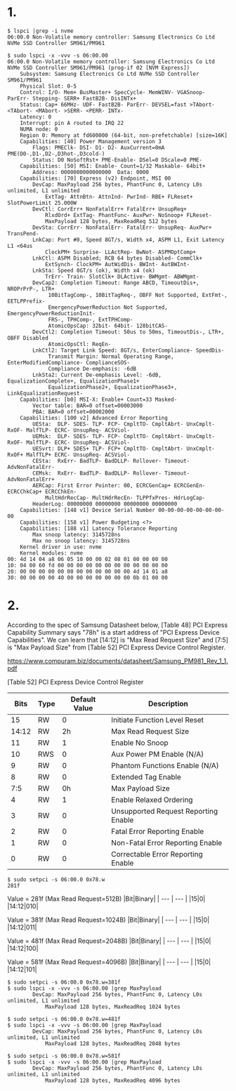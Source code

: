 # 1. 
```
$ lspci |grep -i nvme
06:00.0 Non-Volatile memory controller: Samsung Electronics Co Ltd NVMe SSD Controller SM961/PM961

$ sudo lspci -x -vvv -s 06:00.00
06:00.0 Non-Volatile memory controller: Samsung Electronics Co Ltd NVMe SSD Controller SM961/PM961 (prog-if 02 [NVM Express])
	Subsystem: Samsung Electronics Co Ltd NVMe SSD Controller SM961/PM961
	Physical Slot: 0-5
	Control: I/O- Mem+ BusMaster+ SpecCycle- MemWINV- VGASnoop- ParErr- Stepping- SERR+ FastB2B- DisINTx+
	Status: Cap+ 66MHz- UDF- FastB2B- ParErr- DEVSEL=fast >TAbort- <TAbort- <MAbort- >SERR- <PERR- INTx-
	Latency: 0
	Interrupt: pin A routed to IRQ 22
	NUMA node: 0
	Region 0: Memory at fd600000 (64-bit, non-prefetchable) [size=16K]
	Capabilities: [40] Power Management version 3
		Flags: PMEClk- DSI- D1- D2- AuxCurrent=0mA PME(D0-,D1-,D2-,D3hot-,D3cold-)
		Status: D0 NoSoftRst+ PME-Enable- DSel=0 DScale=0 PME-
	Capabilities: [50] MSI: Enable- Count=1/32 Maskable- 64bit+
		Address: 0000000000000000  Data: 0000
	Capabilities: [70] Express (v2) Endpoint, MSI 00
		DevCap:	MaxPayload 256 bytes, PhantFunc 0, Latency L0s unlimited, L1 unlimited
			ExtTag- AttnBtn- AttnInd- PwrInd- RBE+ FLReset+ SlotPowerLimit 25.000W
		DevCtl:	CorrErr+ NonFatalErr+ FatalErr+ UnsupReq+
			RlxdOrd+ ExtTag- PhantFunc- AuxPwr- NoSnoop+ FLReset-
			MaxPayload 128 bytes, MaxReadReq 512 bytes
		DevSta:	CorrErr- NonFatalErr- FatalErr- UnsupReq- AuxPwr+ TransPend-
		LnkCap:	Port #0, Speed 8GT/s, Width x4, ASPM L1, Exit Latency L1 <64us
			ClockPM+ Surprise- LLActRep- BwNot- ASPMOptComp+
		LnkCtl:	ASPM Disabled; RCB 64 bytes Disabled- CommClk+
			ExtSynch- ClockPM+ AutWidDis- BWInt- AutBWInt-
		LnkSta:	Speed 8GT/s (ok), Width x4 (ok)
			TrErr- Train- SlotClk+ DLActive- BWMgmt- ABWMgmt-
		DevCap2: Completion Timeout: Range ABCD, TimeoutDis+, NROPrPrP-, LTR+
			 10BitTagComp-, 10BitTagReq-, OBFF Not Supported, ExtFmt-, EETLPPrefix-
			 EmergencyPowerReduction Not Supported, EmergencyPowerReductionInit-
			 FRS-, TPHComp-, ExtTPHComp-
			 AtomicOpsCap: 32bit- 64bit- 128bitCAS-
		DevCtl2: Completion Timeout: 50us to 50ms, TimeoutDis-, LTR+, OBFF Disabled
			 AtomicOpsCtl: ReqEn-
		LnkCtl2: Target Link Speed: 8GT/s, EnterCompliance- SpeedDis-
			 Transmit Margin: Normal Operating Range, EnterModifiedCompliance- ComplianceSOS-
			 Compliance De-emphasis: -6dB
		LnkSta2: Current De-emphasis Level: -6dB, EqualizationComplete+, EqualizationPhase1+
			 EqualizationPhase2+, EqualizationPhase3+, LinkEqualizationRequest-
	Capabilities: [b0] MSI-X: Enable+ Count=33 Masked-
		Vector table: BAR=0 offset=00003000
		PBA: BAR=0 offset=00002000
	Capabilities: [100 v2] Advanced Error Reporting
		UESta:	DLP- SDES- TLP- FCP- CmpltTO- CmpltAbrt- UnxCmplt- RxOF- MalfTLP- ECRC- UnsupReq- ACSViol-
		UEMsk:	DLP- SDES- TLP- FCP- CmpltTO- CmpltAbrt- UnxCmplt- RxOF- MalfTLP- ECRC- UnsupReq- ACSViol-
		UESvrt:	DLP+ SDES+ TLP- FCP+ CmpltTO- CmpltAbrt- UnxCmplt- RxOF+ MalfTLP+ ECRC- UnsupReq- ACSViol-
		CESta:	RxErr- BadTLP- BadDLLP- Rollover- Timeout- AdvNonFatalErr-
		CEMsk:	RxErr- BadTLP- BadDLLP- Rollover- Timeout- AdvNonFatalErr+
		AERCap:	First Error Pointer: 00, ECRCGenCap+ ECRCGenEn- ECRCChkCap+ ECRCChkEn-
			MultHdrRecCap- MultHdrRecEn- TLPPfxPres- HdrLogCap-
		HeaderLog: 00000000 00000000 00000000 00000000
	Capabilities: [148 v1] Device Serial Number 00-00-00-00-00-00-00-00
	Capabilities: [158 v1] Power Budgeting <?>
	Capabilities: [188 v1] Latency Tolerance Reporting
		Max snoop latency: 3145728ns
		Max no snoop latency: 3145728ns
	Kernel driver in use: nvme
	Kernel modules: nvme
00: 4d 14 04 a8 06 05 10 00 00 02 08 01 00 00 00 00
10: 04 00 60 fd 00 00 00 00 00 00 00 00 00 00 00 00
20: 00 00 00 00 00 00 00 00 00 00 00 00 4d 14 01 a8
30: 00 00 00 00 40 00 00 00 00 00 00 00 0b 01 00 00
```

# 2. 
According to the spec of Samsung Datasheet below, [Table 48] PCI Express Capability Summary says "78h" is a start address of "PCI Express Device Capabilities". 
We can learn that [14:12] is "Max Read Request Size" and [7:5] is "Max Payload Size" from [Table 52] PCI Express Device Control Register.

https://www.compuram.biz/documents/datasheet/Samsung_PM981_Rev_1_1.pdf

[Table 52] PCI Express Device Control Register



|Bits|Type|Default Value|Description|
| --- | --- | --- | --- |
|15|RW|0|Initiate Function Level Reset|
|14:12|RW|2h|Max Read Request Size|
|11|RW|1|Enable No Snoop|
|10|RWS|0|Aux Power PM Enable (N/A)|
|9|RW|0|Phantom Functions Enable (N/A)|
|8|RW|0|Extended Tag Enable|
|7:5|RW|0h|Max Payload Size|
|4|RW|1|Enable Relaxed Ordering|
|3|RW|0|Unsupported Request Reporting Enable|
|2|RW|0|Fatal Error Reporting Enable|
|1|RW|0|Non-Fatal Error Reporting Enable|
|0|RW|0|Correctable Error Reporting Enable|

```
$ sudo setpci -s 06:00.0 0x78.w
281f
```
Value = 281f (Max Read Request=512B)
|Bit|Binary|
| --- | --- |
|15|0|
|14:12|010|

Value = 381f (Max Read Request=1024B)
|Bit|Binary|
| --- | --- |
|15|0|
|14:12|011|

Value = 481f (Max Read Request=2048B)
|Bit|Binary|
| --- | --- |
|15|0|
|14:12|100|

Value = 581f (Max Read Request=4096B)
|Bit|Binary|
| --- | --- |
|15|0|
|14:12|101|

```
$ sudo setpci -s 06:00.0 0x78.w=381f
$ sudo lspci -x -vvv -s 06:00.00 |grep MaxPayload
		DevCap:	MaxPayload 256 bytes, PhantFunc 0, Latency L0s unlimited, L1 unlimited
			MaxPayload 128 bytes, MaxReadReq 1024 bytes

$ sudo setpci -s 06:00.0 0x78.w=481f
$ sudo lspci -x -vvv -s 06:00.00 |grep MaxPayload
		DevCap:	MaxPayload 256 bytes, PhantFunc 0, Latency L0s unlimited, L1 unlimited
			MaxPayload 128 bytes, MaxReadReq 2048 bytes

$ sudo setpci -s 06:00.0 0x78.w=581f
$ sudo lspci -x -vvv -s 06:00.00 |grep MaxPayload
		DevCap:	MaxPayload 256 bytes, PhantFunc 0, Latency L0s unlimited, L1 unlimited
			MaxPayload 128 bytes, MaxReadReq 4096 bytes
```


